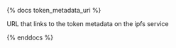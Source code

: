 {% docs token_metadata_uri %}

URL that links to the token metadata on the ipfs service

{% enddocs %}
